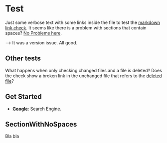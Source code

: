 # Test

Just some verbose text with some links inside the file to test the [markdown link check](#get-started). 
It seems like there is a problem with sections that contain spaces? [No Problems here](#sectionwithnospaces).

--> It was a version issue. All good.

## Other tests

What happens when only checking changed files and a file is deleted? Does the check show a broken link in the unchanged file that refers to the [deleted file](./docs/testfile2.md)?

## Get Started

- **[Google](https://google.com)**: Search Engine.

## SectionWithNoSpaces

Bla bla